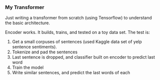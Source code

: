 ### My Transformer

Just writing a transformer from scratch (using Tensorflow) to understand the basic 
architecture.

Encoder works. It builds, trains, and tested on a toy data set. The test is:

1) Get a small corpuses of sentences (used Kaggle data set of yelp sentence sentiments).
2) Tokenize and pad the sentences
3) Last sentence is dropped, and classifier built on encoder to predict last word
4) Train the model
5) Write similar sentences, and predict the last words of each
